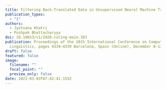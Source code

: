 ```yaml
---
title: Filtering Back-Translated Data in Unsupervised Neural Machine Translation
publication_types:
  - "1"
authors:
  - Jyotsana Khatri
  - Pushpak Bhattacharyya
doi: 10.18653/v1/2020.coling-main.383
publication: Proceedings of the 28th International Conference on Computational
  Linguistics, pages 4334–4339 Barcelona, Spain (Online), December 8-13, 2020
draft: false
featured: false
image:
  filename: ""
  focal_point: ""
  preview_only: false
date: 2021-03-03T07:42:41.155Z
---
```

